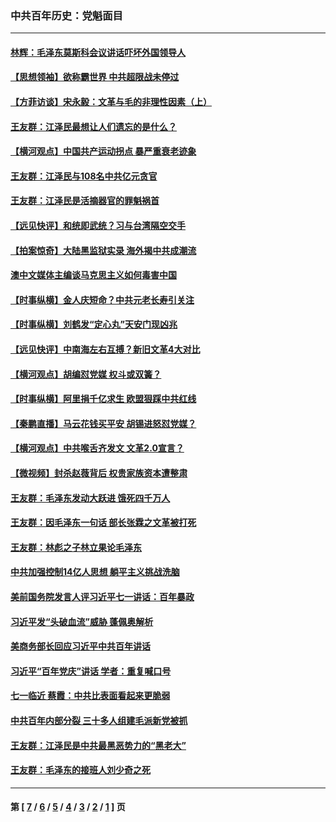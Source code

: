 ### 中共百年历史：党魁面目
---
#### [林辉：毛泽东莫斯科会议讲话吓坏外国领导人](../../pages/nf1176107/n13917931.md?07130430) 
#### [【思想领袖】欲称霸世界 中共超限战未停过](../../pages/nf1176107/n13745142.md?07130430) 
#### [【方菲访谈】宋永毅：文革与毛的非理性因素（上）](../../pages/nf1176107/n13469956.md?07130430) 
#### [王友群：江泽民最想让人们遗忘的是什么？](../../pages/nf1176107/n13408949.md?07130430) 
#### [【横河观点】中国共产运动拐点 暴严重衰老迹象](../../pages/nf1176107/n13388333.md?07130430) 
#### [王友群：江泽民与108名中共亿元贪官](../../pages/nf1176107/n13352358.md?07130430) 
#### [王友群：江泽民是活摘器官的罪魁祸首](../../pages/nf1176107/n13336903.md?07130430) 
#### [【远见快评】和统即武统？习与台湾隔空交手](../../pages/nf1176107/n13297739.md?07130430) 
#### [【拍案惊奇】大陆黑监狱实录 海外揭中共成潮流](../../pages/nf1176107/n13288853.md?07130430) 
#### [澳中文媒体主编谈马克思主义如何毒害中国](../../pages/nf1176107/n13257387.md?07130430) 
#### [【时事纵横】金人庆短命？中共元老长寿引关注](../../pages/nf1176107/n13217934.md?07130430) 
#### [【时事纵横】刘鹤发“定心丸”天安门现凶兆](../../pages/nf1176107/n13215416.md?07130430) 
#### [【远见快评】中南海左右互搏？新旧文革4大对比](../../pages/nf1176107/n13214745.md?07130430) 
#### [【横河观点】胡编怼党媒 权斗或双簧？](../../pages/nf1176107/n13210864.md?07130430) 
#### [【时事纵横】阿里捐千亿求生 欧盟狠踩中共红线](../../pages/nf1176107/n13206431.md?07130430) 
#### [【秦鹏直播】马云花钱买平安 胡锡进怒怼党媒？](../../pages/nf1176107/n13206392.md?07130430) 
#### [【横河观点】中共喉舌齐发文 文革2.0宣言？](../../pages/nf1176107/n13201248.md?07130430) 
#### [【微视频】封杀赵薇背后 权贵家族资本遭整肃](../../pages/nf1176107/n13197798.md?07130430) 
#### [王友群：毛泽东发动大跃进 饿死四千万人](../../pages/nf1176107/n13177158.md?07130430) 
#### [王友群：因毛泽东一句话 部长张霖之文革被打死](../../pages/nf1176107/n13161711.md?07130430) 
#### [王友群：林彪之子林立果论毛泽东](../../pages/nf1176107/n13128622.md?07130430) 
#### [中共加强控制14亿人思想 躺平主义挑战洗脑](../../pages/nf1176107/n13094299.md?07130430) 
#### [美前国务院发言人评习近平七一讲话：百年暴政](../../pages/nf1176107/n13066986.md?07130430) 
#### [习近平发“头破血流”威胁 蓬佩奥解析](../../pages/nf1176107/n13063604.md?07130430) 
#### [美商务部长回应习近平中共百年讲话](../../pages/nf1176107/n13062903.md?07130430) 
#### [习近平“百年党庆”讲话 学者：重复喊口号](../../pages/nf1176107/n13061411.md?07130430) 
#### [七一临近 蔡霞：中共比表面看起来更脆弱](../../pages/nf1176107/n13056418.md?07130430) 
#### [中共百年内部分裂 三十多人组建毛派新党被抓](../../pages/nf1176107/n13044023.md?07130430) 
#### [王友群：江泽民是中共最黑恶势力的“黑老大”](../../pages/nf1176107/n13022180.md?07130430) 
#### [王友群：毛泽东的接班人刘少奇之死](../../pages/nf1176107/n12991772.md?07130430) 

---
#### 第 [ [7](./7.md?07130430) / [6](./6.md?07130430) / [5](./5.md?07130430) / [4](./4.md?07130430) / [3](./3.md?07130430) / [2](./2.md?07130430) / [1](./1.md?07130430) ] 页
